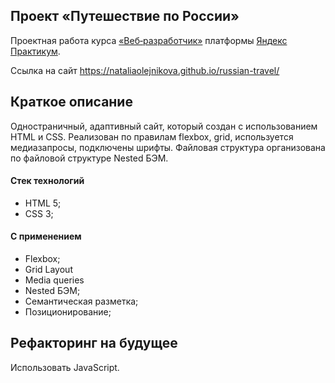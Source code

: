 ## Проект «Путешествие по России»

Проектная работа курса [«Веб‑разработчик»](https://practicum.yandex.ru/web/ "Курс «Веб‑разработчик» — Яндекс Практикум") платформы [Яндекс Практикум](https://practicum.yandex.ru/ "Яндекс Практикум").

Ссылка на сайт https://nataliaolejnikova.github.io/russian-travel/
## Краткое описание
Одностраничный, адаптивный сайт, который создан с использованием HTML и CSS.
Реализован по правилам flexbox, grid, используется медиазапросы, подключены шрифты. Файловая структура организована по файловой структуре Nested БЭМ.
#### Стек технологий
  * HTML 5;
  * CSS 3;
#### С применением
  * Flexbox;
  * Grid Layout
  * Media queries
  * Nested БЭМ;
  * Семантическая разметка;
  * Позиционирование;
## Рефакторинг на будущее
Использовать JavaScript.
